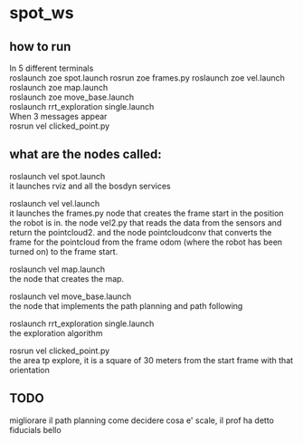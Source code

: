 # spot_ws
## how to run
In 5 different terminals  
roslaunch zoe spot.launch
rosrun zoe frames.py
roslaunch zoe vel.launch  
roslaunch zoe map.launch  
roslaunch zoe move_base.launch  
roslaunch rrt_exploration single.launch  
When 3 messages appear  
rosrun vel clicked_point.py  


## what are the nodes called:
roslaunch vel spot.launch    
it launches rviz and all the bosdyn services

roslaunch vel vel.launch  
it launches the frames.py node that creates the frame start in the position the robot is in. the node vel2.py that reads the data from the sensors and return the pointcloud2. and the node pointcloudconv that converts the frame for the pointcloud from the frame odom (where the robot has been turned on) to the frame start.

roslaunch vel map.launch   
the node that creates the map. 

roslaunch vel move_base.launch   
the node that implements the path planning and path following

roslaunch rrt_exploration single.launch    
the exploration algorithm

rosrun vel clicked_point.py    
the area tp explore, it is a square of 30 meters from the start frame with that orientation

## TODO
migliorare il path planning
come decidere cosa e' scale, il prof ha detto fiducials bello


